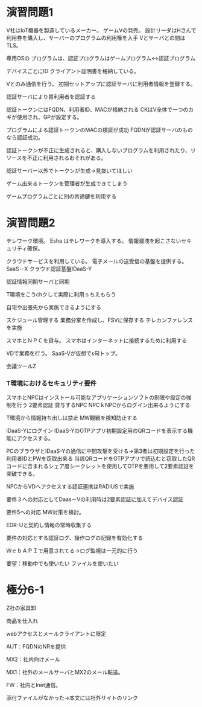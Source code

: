 # 演習問題1

V社はIoT機器を製造しているメーカー。
ゲームVの発売。
設計リーダはHさんで利用券を購入し、サーバーのプログラムの利用権を入手
Vとサーバとの間はTLS。

専用OSの
プログラムは、認証プログラムはゲームプログラム↔認証プログラム

デバイスごとにID
クライアント証明書を格納している。

Vとのみ通信を行う。
初期セットアップに認証サーバに利用者情報を登録する。

認証サーバにより胃利用者を認証する

認証トークンにはFQDN、利用者ID、MACが格納される
CKはV全体で一つのカギが使用され、GPが設定する。

プログラムによる認証トークンのMACの検証が成功
FQDNが認証サーバのものなら認証成功。

認証トークンが不正に生成されると、購入しないプログラムを利用されたり、リソースを不正に利用されるおそれがある。

認証サーバー以外でトークンが生成→見抜いてほしい

ゲーム出来るトークンを管理者が生成できてしまう

ゲームプログラムごとに別の共通鍵を利用する

# 演習問題2

テレワーク環境。
Esha はテレワークを導入する。
情報漏洩を起こさないセキュリティ確保。

クラウドサービスを利用している。
電子メールの送受信の基盤を提供する。SaaS－X
クラウド認証基盤IDaaS-Y

認証情報同期サーバと同期

T環境をこうchクして実際に利用ｓちえもらう

自宅や出張先から実施できるようにする

スケジュール管理する
業務分掌を作成し、FSVに保存する
テレカンファレンスを実施

スマホとＮＰＣを貸与。
スマホはインターネットに接続するために利用する

VDで業務を行う。
SaaS-Vが仮想でs句トップ。

会議ツールZ

### T環境におけるセキュリティ要件

スマホとNPCはインストール可能なアプリケーションソフトの制限や設定の強制を行う
2要素認証
貸与するNPC
NPCｋNPCからログイン出来るようにする

T環境から情報持ち出しは禁止
MW観戦を検知防止する

IDaaS-Yにログイン
IDaaS-YのOTPアプリ初期設定用のQRコードを表示する機能にアクセスする。

PCのブラウザとIDaaS-Yの通信に中間攻撃を受ける→第3者は初期設定を行った利用者IDとPWを窃取出来る
当該QRコードをOTPアプリで読込むと窃取したQRコードに含まれるシェア度シークレットを使用してOTPを悪用して2要素認証を突破できる。

NPCからVDへアクセスする認証連携はRADIUSで実施

要件３への対応としてDaas－Vの利用時は2要素認証に加えてデバイス認証

要件5への対応
MW対策を検討。

EDR-Uと契約し情報の常時収集する

要件の対応とする認証ログ、操作ログの記録を有効化する

ＷｅｂＡＰＩで用意されてる→ログ監視は一元的に行う

要望：移動中でも使いたい
ファイルを使いたい

# 極分6-1

Z社の家具卸

商品を仕入れ

webアクセスとメールクライアントに限定

AUT：FQDNのNRを提供

MX2：社内向けメール

MX1：社外のメールサーバとMX2のメール転送。

FW：社内とInet通信。

添付ファイルがなかった→本文には社外サイトのリンク
